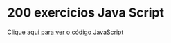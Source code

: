 # 200 exercicios Java Script
[Clique aqui para ver o código JavaScript]([./src/script.js](https://github.com/josenetols/200-Atividades-JavaScript/blob/5ddc6dd8a476ced4efd2f3fc4ef498286de5cc04/TodasAtividades/Atividade01.js))

